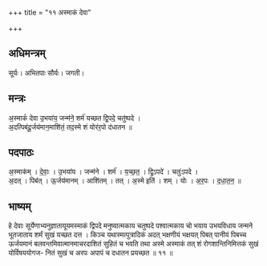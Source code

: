 +++
title = "११ अस्माकं देवा"

+++
## अधिमन्त्रम्
सूर्यः। अभितपाः सौर्यः। जगती।

## मन्त्रः
अ॒स्माकं॑ देवा उ॒भया॑य॒ जन्म॑ने॒ शर्म॑ यच्छत द्वि॒पदे॒ चतु॑ष्पदे ।  
अ॒दत्पिब॑दू॒र्जय॑मान॒माशि॑तं॒ तद॒स्मे शं योर॑र॒पो द॑धातन ॥

## पदपाठः
अ॒स्माक॑म् । दे॒वाः॒ । उ॒भया॑य । जन्म॑ने । शर्म॑ । य॒च्छ॒त॒ । द्वि॒ऽपदे॑ । चतुः॑ऽपदे ।  
अ॒दत् । पिब॑त् । ऊ॒र्जय॑मानम् । आशि॑तम् । तत् । अ॒स्मे इति॑ । शम् । योः । अ॒र॒पः । द॒धा॒त॒न॒ ॥

## भाष्यम्
हे देवाः सूर्येणाभ्यनुज्ञातायूयमस्माकं द्विपदे मनुष्यात्मकाय चतुष्पदे पश्वात्मकाय चो भयाय उभयविधाय जन्मने भूतजाताय शर्मं सुखं यच्छत दत्त । किञ्च यथास्मत्पुत्रादिकं अदत् भक्षणीयं भक्षयत् पिबत् पानीयं पिबच्च ऊर्जयमानं बलवन्तमिवात्मानमाचरदाशितं सुहितं च भवति तथा अस्मे अस्माकं तत् शं रोगशान्तिनिमित्तकं सुखं योर्विषययोगज- नितं सुखं च अरपः अपापं च दधातन प्रयच्छत ॥ ११ ॥